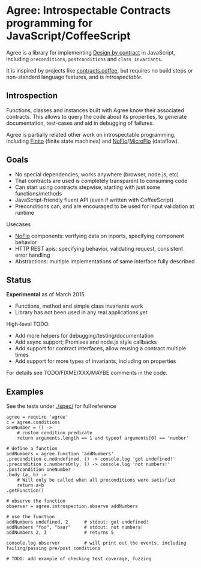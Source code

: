 
# Agree: Introspectable Contracts programming for JavaScript/CoffeeScript

Agree is a library for implementing
[Design by contract](http://en.wikipedia.org/wiki/Design_by_contract) in JavaScript,
including `preconditions`, `postconditions` and `class invariants`.

It is inspired by projects like [contracts.coffee](http://disnetdev.com/contracts.coffee),
but requires no build steps or non-standard language features, and is *introspectable*.

## Introspection

Functions, classes and instances built with Agree know their associated contracts.
This allows to query the code about its properties, to generate documentation,
test-cases and aid in debugging of failures.

Agree is partially related other work on introspectable programming,
including [Finito](http://finitosm.org) (finite state machines)
and [NoFlo](http://noflojs.org)/[MicroFlo](http://microflo.org) (dataflow).

## Goals

- No special dependencies, works anywhere (browser, node.js, etc)
- That contracts are used is completely transparent to consuming code
- Can start using contracts stepwise, starting with just some functions/methods
- JavaScript-friendly fluent API (even if written with CoffeeScript)
- Preconditions can, and are encouraged to be used for input validation at runtime

Usecases

- [NoFlo](http://noflojs.org) components: verifying data on inports, specifying component behavior
- HTTP REST apis: specifying behavior, validating request, consistent error handling
- Abstractions: multiple implementations of same interface fully described

## Status

**Experimental** as of March 2015.

* Functions, method and simple class invariants work
* Library has not been used in any real applications yet

High-level TODO:

* Add more helpers for debugging/testing/documentation
* Add async support; Promises and node.js style callbacks
* Add support for contract interfaces, allow reusing a contract multiple times
* Add support for more types of invariants, including on properties

For details see TODO/FIXME/XXX/MAYBE comments in the code.


## Examples

See the tests under [./spec/](./spec) for full reference

    agree = require 'agree'
    c = agree.conditions
    oneNumber = () ->
        # custom condition predicate
        return arguments.length == 1 and typeof arguments[0] == 'number'

    # define a function
    addNumbers = agree.function 'addNumbers'
    .precondition c.noUndefined, () -> console.log 'got undefined!'
    .precondition c.numbersOnly, () -> console.log 'not numbers!'
    .postcondition oneNumber 
    .body (a, b) ->
        # Will only be called when all preconditions were satisfied
        return a+b
    .getFunction()

    # observe the function
    observer = agree.introspection.observe addNumbers

    # use the function
    addNumbers undefined, 2      # stdout: got undefined!
    addNumbers "foo", "baar"     # stdout: not numbers!
    addNumbers 2, 3              # returns 5

    console.log observer         # will print out the events, including failing/passing pre/post conditions

    # TODO: add example of checking test coverage, fuzzing



